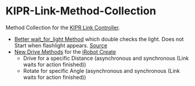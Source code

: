 KIPR-Link-Method-Collection
===========================

Method Collection for the [KIPR Link Controller](http://www.kipr.org/products/link).
 - [Better wait_for_light Method](./wait_for_light.c) which double checks the light. 
     Does not Start when flashlight appears.
     [Source](https://github.com/kipr/libkovan/blob/master/src/botball_c.cpp "kipr/libkovan")
 - [New Drive Methods](./create_drive.c) for the [iRobot Create](http://www.irobot.com/us/learn/Educators/Create.aspx)
    + Drive for a specific Distance (asynchronous and synchronous (Link waits for action finished))
    + Rotate for specific Angle (asynchronous and synchronous (Link waits for action finished))
